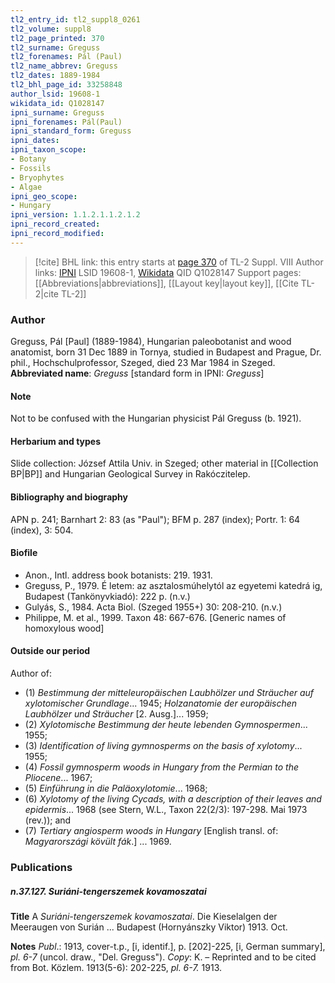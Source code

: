 ```yaml
---
tl2_entry_id: tl2_suppl8_0261
tl2_volume: suppl8
tl2_page_printed: 370
tl2_surname: Greguss
tl2_forenames: Pál (Paul)
tl2_name_abbrev: Greguss
tl2_dates: 1889-1984
tl2_bhl_page_id: 33258848
author_lsid: 19608-1
wikidata_id: Q1028147
ipni_surname: Greguss
ipni_forenames: Pál(Paul)
ipni_standard_form: Greguss
ipni_dates: 
ipni_taxon_scope: 
- Botany
- Fossils
- Bryophytes
- Algae
ipni_geo_scope: 
- Hungary
ipni_version: 1.1.2.1.1.2.1.2
ipni_record_created: 
ipni_record_modified:
---
```


> [!cite] BHL link: this entry starts at [page 370](https://www.biodiversitylibrary.org/page/33258848) of TL-2 Suppl. VIII
> Author links: [IPNI](https://www.ipni.org/a/19608-1) LSID 19608-1, [Wikidata](https://www.wikidata.org/wiki/Q1028147) QID Q1028147
> Support pages: [[Abbreviations|abbreviations]], [[Layout key|layout key]], [[Cite TL-2|cite TL-2]]

### Author

Greguss, Pál \[Paul\] (1889-1984), Hungarian paleobotanist and wood anatomist, born 31 Dec 1889 in Tornya, studied in Budapest and Prague, Dr. phil., Hochschulprofessor, Szeged, died 23 Mar 1984 in Szeged. 
**Abbreviated name**: *Greguss* \[standard form in IPNI: *Greguss*\]

#### Note

Not to be confused with the Hungarian physicist Pál Greguss (b. 1921).

#### Herbarium and types

Slide collection: József Attila Univ. in Szeged; other material in [[Collection BP|BP]] and Hungarian Geological Survey in Rakóczitelep.

#### Bibliography and biography

APN p. 241; Barnhart 2: 83 (as "Paul"); BFM p. 287 (index); Portr. 1: 64 (index), 3: 504.

#### Biofile

- Anon., Intl. address book botanists: 219. 1931.
- Greguss, P., 1979. É letem: az asztalosmúhelytól az egyetemi katedrá ig, Budapest (Tankönyvkiadó): 222 p. (n.v.)
- Gulyás, S., 1984. Acta Biol. (Szeged 1955+) 30: 208-210. (n.v.)
- Philippe, M. et al., 1999. Taxon 48: 667-676. \[Generic names of homoxylous wood\]

#### Outside our period

Author of:
- (1) *Bestimmung der mitteleuropäischen Laubhölzer und Sträucher auf xylotomischer Grundlage*... 1945; *Holzanatomie der europäischen Laubhölzer und Sträucher* \[2. Ausg.\]... 1959;
- (2) *Xylotomische Bestimmung der heute lebenden Gymnospermen*... 1955;
- (3) *Identification of living gymnosperms on the basis of xylotomy*... 1955;
- (4) *Fossil gymnosperm woods in Hungary from the Permian to the Pliocene*... 1967;
- (5) *Einführung in die Paläoxylotomie*... 1968;
- (6) *Xylotomy of the living Cycads, with a description of their leaves and epidermis*... 1968 (see Stern, W.L., Taxon 22(2/3): 197-298. Mai 1973 (rev.)); and
- (7) *Tertiary angiosperm woods in Hungary* \[English transl. of: *Magyarországi kövült fák*.\] ... 1969.

### Publications

##### n.37.127. Suriáni-tengerszemek kovamoszatai

**Title**
A *Suriáni-tengerszemek kovamoszatai*. Die Kieselalgen der Meeraugen von Surián ... Budapest (Hornyánszky Viktor) 1913. Oct.

**Notes**
*Publ*.: 1913, cover-t.p., \[i, identif.\], p. \[202\]-225, \[i, German summary\], *pl. 6-7* (uncol. draw., "Del. Greguss"). *Copy*: K. – Reprinted and to be cited from Bot. Közlem. 1913(5-6): 202-225, *pl. 6-7.* 1913.

